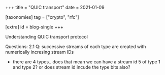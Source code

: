 +++
title = "QUIC transport"
date = 2021-01-09

[taxonomies]
tag = ["crypto", "rfc"]

[extra]
id = blog-single
+++

Understanding QUIC transport protocol


Questions:
2.1
Q: successive streams of each type are created with numerically incresing stream IDs
- there are 4 types.. does that mean we can have a stream id 5 of type 1 and type 2? or does stream id incude the type bits also?


